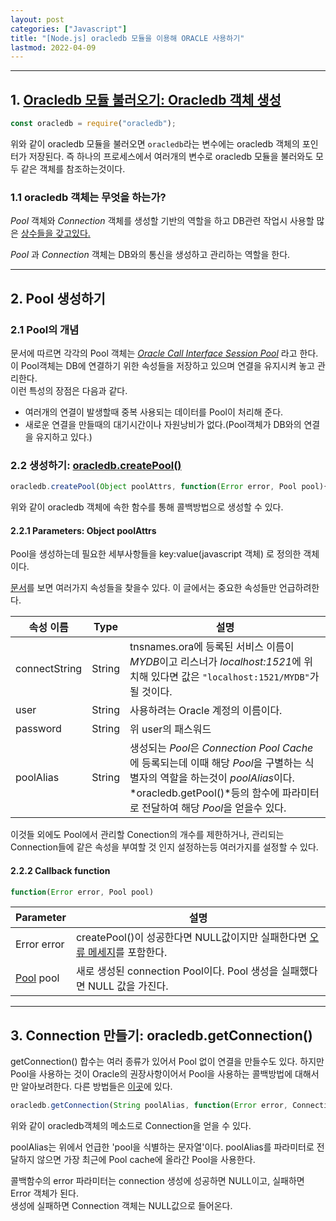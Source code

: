 ```yaml
---
layout: post
categories: ["Javascript"]
title: "[Node.js] oracledb 모듈을 이용해 ORACLE 사용하기"
lastmod: 2022-04-09
---
```


- - -
## 1. [Oracledb 모듈 불러오기: Oracledb 객체 생성](https://oracle.github.io/node-oracledb/doc/api.html#-3-oracledb-class)
``` javascript
const oracledb = require("oracledb");
```  
위와 같이 oracledb 모듈을 불러오면 `oracledb`라는 변수에는 
oracledb 객체의 포인터가 저장된다. 즉 하나의 프로세스에서 여러개의 변수로 
oracledb 모듈을 불러와도 모두 같은 객체를 참조하는것이다.  
  
### 1.1 oracledb 객체는 무엇을 하는가?
*Pool* 객체와 *Connection* 객체를 생성할 기반의 역할을 하고 
DB관련 작업시 사용할 많은 [상수들을 갖고있다.](https://oracle.github.io/node-oracledb/doc/api.html#-31-oracledb-constants)  
  
*Pool* 과 *Connection* 객체는 DB와의 통신을 생성하고 관리하는 역할을 한다.  
- - -
## 2. Pool 생성하기
  
### 2.1 Pool의 개념
문서에 따르면 각각의 Pool 객체는 *[Oracle Call Interface Session Pool](https://docs.oracle.com/en/database/oracle/oracle-database/19/lnoci/session-and-connection-pooling.html#GUID-F9662FFB-EAEF-495C-96FC-49C6D1D9625C)* 라고 한다.  
이 Pool객체는 DB에 연결하기 위한 속성들을 저장하고 있으며 연결을 유지시켜 놓고 관리한다.  
이런 특성의 장점은 다음과 같다.  
- 여러개의 연결이 발생할때 중복 사용되는 데이터를 Pool이 처리해 준다.
- 새로운 연결을 만들때의 대기시간이나 자원낭비가 없다.(Pool객체가 DB와의 연결을 
유지하고 있다.)  

### 2.2 생성하기: [oracledb.createPool()](https://oracle.github.io/node-oracledb/doc/api.html#createpool)   
``` javascript
oracledb.createPool(Object poolAttrs, function(Error error, Pool pool){});
```
위와 같이 oracledb 객체에 속한 함수를 통해 콜백방법으로 생성할 수 있다.  

#### 2.2.1 Parameters: Object poolAttrs  
Pool을 생성하는데 필요한 세부사항들을 key:value(javascript 객체)
로 정의한 객체이다.
  
[문서](https://oracle.github.io/node-oracledb/doc/api.html#-3311-createpool-parameters-and-attributes)를 보면 여러가지 속성들을 찾을수 있다. 
이 글에서는 중요한 속성들만 언급하려한다.  
  
| 속성 이름 | Type | 설명 |
| --- | --- | --- |
| connectString | String | tnsnames.ora에 등록된 서비스 이름이 *MYDB*이고 리스너가 *localhost:1521*에 위치해 있다면 값은 `"localhost:1521/MYDB"`가 될 것이다. |
| user | String | 사용하려는 Oracle 계정의 이름이다. |
| password | String | 위 user의 패스워드 |
| poolAlias | String | 생성되는 *Pool*은 *Connection Pool Cache*에 등록되는데 이때 해당 *Pool*을 구별하는 식별자의 역할을 하는것이 *poolAlias*이다. *oracledb.getPool()*등의 함수에 파라미터로 전달하여 해당 *Pool*을 얻을수 있다. |
  
이것들 외에도 Pool에서 관리할 Conection의 개수를 제한하거나, 
관리되는 Connection들에 같은 속성을 부여할 것 인지 설정하는등 
여러가지를 설정할 수 있다.  
  
#### 2.2.2 Callback function  
``` javascript
function(Error error, Pool pool)
```  

| Parameter | 설명 |
| --- | --- |
| Error error | createPool()이 성공한다면 NULL값이지만 실패한다면 [오류 메세지](https://oracle.github.io/node-oracledb/doc/api.html#errorobj)를 포함한다. |
| [Pool](https://oracle.github.io/node-oracledb/doc/api.html#poolclass) pool | 새로 생성된 connection Pool이다. Pool 생성을 실패했다면 NULL 값을 가진다. |  

- - -
## 3. Connection 만들기: oracledb.getConnection()  
getConnection() 합수는 여러 종류가 있어서 Pool 없이 연결을 만들수도 있다. 
하지만 Pool을 사용하는 것이 Oracle의 권장사항이어서 Pool을 사용하는 콜백방법에 
대해서만 알아보려한다. 다른 방법들은 [이곳](https://oracle.github.io/node-oracledb/doc/api.html#-332-oracledbgetconnection)에 있다.  
  
``` javascript
oracledb.getConnection(String poolAlias, function(Error error, Connection connection){})
```
위와 같이 oracledb객체의 메소드로 Connection을 얻을 수 있다.  
  
poolAlias는 위에서 언급한 'pool을 식별하는 문자열'이다. poolAlias를 파라미터로 전달하지 
않으면 가장 최근에 Pool cache에 올라간 Pool을 사용한다.  
  
콜백함수의 error 파라미터는 
connection 생성에 성공하면 NULL이고, 실패하면 Error 객체가 된다.  
생성에 실패하면 Connection 객체는 NULL값으로 들어온다.  
  
<!-- ## 4. SQL 실행하기: connection.execute()생성된 connection객체에서 execute()함수를 통해 쿼리를 실행할 수 있다.  -->